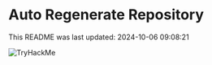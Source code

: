 # Auto Regenerate Repository

This README was last updated: 2024-10-06 09:08:21

 ![TryHackMe](https://tryhackme.com/badge/533634)